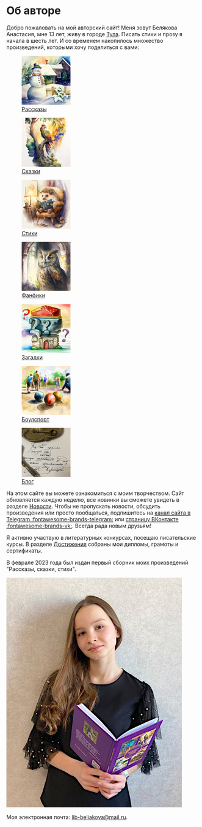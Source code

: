 # Об авторе

Добро пожаловать на мой авторский сайт! Меня зовут Белякова Анастасия, мне 13 лет, живу в городе [Тула](https://ru.wikipedia.org/wiki/%D0%A2%D1%83%D0%BB%D0%B0). Писать стихи и прозу я начала в шесть лет. И со временем накопилось множество произведений, которыми хочу поделиться с вами:

<div class="figures-wrapper">

<div class="menu-figures">
<a href="stories">
<figure><img class="menu-img" width="128" height="128" src="images/small/snowman.jpg" />
<figcaption>Рассказы</figcaption>
</figure></a>
</div>

<div class="menu-figures">
<a href="tales">
<figure><img class="menu-img" width="128" height="128" src="images/small/bird-princess.jpg" />
<figcaption>Сказки</figcaption>
</figure></a>
</div>

<div class="menu-figures">
<a href="poems">
<figure><img class="menu-img" width="128" height="128" src="images/small/dad-hedgehog.jpg" />
<figcaption>Стихи</figcaption>
</figure></a>
</div>

<div class="menu-figures">
<a href="fanfics">
<figure><img class="menu-img" width="128" height="128" src="images/small/filiamon.jpg" />
<figcaption>Фанфики</figcaption>
</figure></a>
</div>

<div class="menu-figures">
<a href="riddles">
<figure><img class="menu-img" width="128" height="128" src="images/small/riddles.jpg" />
<figcaption>Загадки</figcaption>
</figure></a>
</div>

<div class="menu-figures">
<a href="boulsport">
<figure><img class="menu-img" width="128" height="128" src="images/small/boulsport.jpg" />
<figcaption>Боулспорт</figcaption>
</figure></a>
</div>

<div class="menu-figures">
<a href="blog">
<figure><img class="menu-img" width="128" height="128" src="images/small/quote.jpg" />
<figcaption>Блог</figcaption>
</figure></a>
</div>

</div>

На этом сайте вы можете ознакомиться с моим творчеством. Сайт обновляется каждую неделю, все новинки вы сможете увидеть в разделе [Новости](news.md). Чтобы не пропускать новости, обсудить произведения или просто пообщаться, подпишитесь на [канал сайта в Telegram :fontawesome-brands-telegram:](https://t.me/lib_beliakova) или [страницу ВКонтакте :fontawesome-brands-vk:](https://vk.com/lib_beliakova). Всегда рада новым друзьям!

Я активно участвую в литературных конкурсах, посещаю писательские курсы. В разделе [Достижения](achievements.md) собраны мои дипломы, грамоты и сертификаты.

В феврале 2023 года был издан первый сборник моих произведений "Рассказы, сказки, стихи".

![Автор](images/author.jpg)

Моя электронная почта: lib-beliakova@mail.ru.
